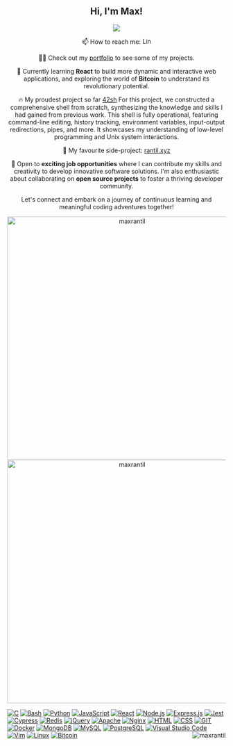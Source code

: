 <h2 align="center">Hi, I'm Max!</h2>

<div align="center">
    <img align="center" src="https://readme-typing-svg.demolab.com/?font=Fira+Code&size=25&pause=1000&color=2B94C3&center=true&vCenter=true&width=650&lines=Passionate+Developer;Curiosity-Driven+Learner;Resilien+Problem-Solver;Creating+Impactful+Solutions">
</div>

<p align="center">
  📫 How to reach me: <a href="https://www.linkedin.com/mwlite/in/max-rantil-b5b1701a5" target="_blank">
    <img src="https://raw.githubusercontent.com/rahuldkjain/github-profile-readme-generator/master/src/images/icons/Social/linked-in-alt.svg"
         alt="LinkedIn" height="15" width="20">
  </a>
</p>

<p align="center">
  👨‍💻 Check out my <a href="https://maxrantil.github.io" target="_blank">portfolio</a> to see some of my projects.
</p>

<p align="center">
  🌱 Currently learning <b>React</b> to build more dynamic and interactive web applications, and exploring the world of <b>Bitcoin</b> to understand its revolutionary potential.
</p>

<p align="center">
  🔥 My proudest project so far <a href="https://github.com/maxrantil/42sh" target="_blank">42sh</a> For this project, we constructed a comprehensive shell from scratch, synthesizing the knowledge and skills I had gained from previous work. This shell is fully operational, featuring command-line editing, history tracking, environment variables, input-output redirections, pipes, and more. It showcases my understanding of low-level programming and Unix system interactions.
</p>

<p align="center">
  🔭 My favourite side-project: <a href="https://rantil.xyz" target="_blank">rantil.xyz</a>
</p>

<p align="center">
  🤝 Open to <b>exciting job opportunities</b> where I can contribute my skills and creativity to develop innovative software solutions. I'm also enthusiastic about collaborating on <b>open source projects</b> to foster a thriving developer community.
</p>

<p align="center">
  Let's connect and embark on a journey of continuous learning and meaningful coding adventures together!
</p>

<p align="center">
 <img src="https://github-readme-stats.vercel.app/api/top-langs?username=maxrantil&show_icons=true&theme=gruvbox&locale=en&layout=compact" alt="maxrantil" style="height: 14vh"/>
 <img src="https://github-readme-stats.vercel.app/api?username=maxrantil&show_icons=true&theme=gruvbox&locale=en" alt="maxrantil" style="height: 14vh"/> 
</p>
 
<div>
 
<a href=""> ![C](https://img.shields.io/badge/-C-000?&logo=C)</a>
<a href=""> ![Bash](https://img.shields.io/badge/-Bash-000?&logo=gnu-bash)</a>
<a href=""> ![Python](https://img.shields.io/badge/-Python-000?&logo=python)</a>
<a href=""> ![JavaScript](https://img.shields.io/badge/-JavaScript-000?&logo=JavaScript)</a>
<a href=""> ![React](https://img.shields.io/badge/-React-000?&logo=React)</a>
<a href=""> ![Node.js](https://img.shields.io/badge/-Node.js-000?&logo=Node.js)</a>
<a href=""> ![Express.js](https://img.shields.io/badge/-Express.js-000?&logo=Express)</a>
<a href=""> ![Jest](https://img.shields.io/badge/-Jest-000?&logo=Jest)</a>
<a href=""> ![Cypress](https://img.shields.io/badge/-Cypress-000?&logo=Cypress)</a>
<a href=""> ![Redis](https://img.shields.io/badge/-Redis-000?&logo=Redis)</a>
<a href=""> ![jQuery](https://img.shields.io/badge/-jQuery-000?&logo=jQuery)</a>
<a href=""> ![Apache](https://img.shields.io/badge/-Apache-000?&logo=Apache)</a>
<a href=""> ![Nginx](https://img.shields.io/badge/-Nginx-000?&logo=Nginx)</a>
<a href=""> ![HTML](https://img.shields.io/badge/-HTML-000?&logo=HTML)</a>
<a href=""> ![CSS](https://img.shields.io/badge/-CSS-000?&logo=CSS)</a>
<a href=""> ![GIT](https://img.shields.io/badge/-GIT-000?&logo=GIT)</a>
<a href=""> ![Docker](https://img.shields.io/badge/-Docker-000?&logo=docker)</a>
<a href=""> ![MongoDB](https://img.shields.io/badge/-MongoDB-000?&logo=MongoDB)</a>
<a href=""> ![MySQL](https://img.shields.io/badge/-MySQL-000?&logo=MySQL)</a>
<a href=""> ![PostgreSQL](https://img.shields.io/badge/-PostgreSQL-000?&logo=PostgreSQL)</a>
<a href=""> ![Visual Studio Code](https://img.shields.io/badge/-Visual%20Studio%20Code-000?&logo=Visual-Studio-Code)</a>
<a href=""> ![Vim](https://img.shields.io/badge/-Vim-000?&logo=Vim)</a>
<a href=""> ![Linux](https://img.shields.io/badge/-Linux-000?&logo=Linux)</a>
 <a href=""> ![Bitcoin](https://img.shields.io/badge/-Bitcoin-000?&logo=bitcoin)</a>
 <img align="right" src="https://komarev.com/ghpvc/?username=maxrantil&label=views&color=0e75b6&style=flat" alt="maxrantil"/>

</div>
